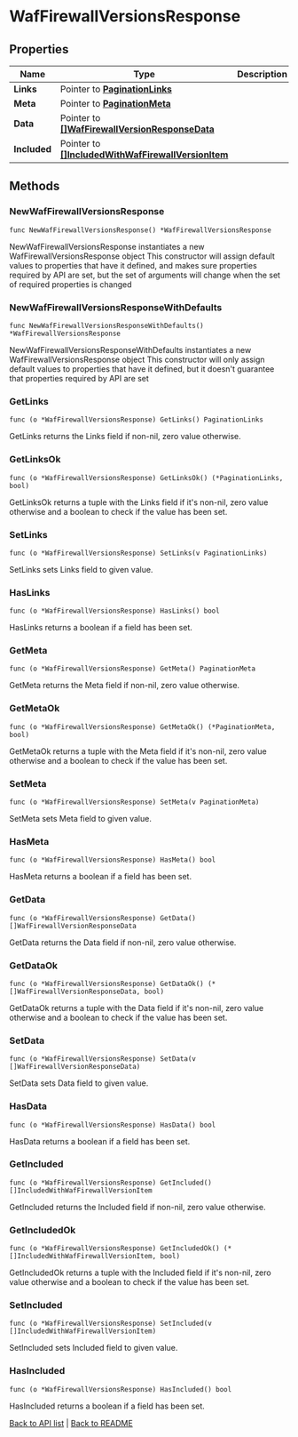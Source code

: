 # WafFirewallVersionsResponse

## Properties

Name | Type | Description | Notes
------------ | ------------- | ------------- | -------------
**Links** | Pointer to [**PaginationLinks**](PaginationLinks.md) |  | [optional] 
**Meta** | Pointer to [**PaginationMeta**](PaginationMeta.md) |  | [optional] 
**Data** | Pointer to [**[]WafFirewallVersionResponseData**](WafFirewallVersionResponseData.md) |  | [optional] 
**Included** | Pointer to [**[]IncludedWithWafFirewallVersionItem**](IncludedWithWafFirewallVersionItem.md) |  | [optional] 

## Methods

### NewWafFirewallVersionsResponse

`func NewWafFirewallVersionsResponse() *WafFirewallVersionsResponse`

NewWafFirewallVersionsResponse instantiates a new WafFirewallVersionsResponse object
This constructor will assign default values to properties that have it defined,
and makes sure properties required by API are set, but the set of arguments
will change when the set of required properties is changed

### NewWafFirewallVersionsResponseWithDefaults

`func NewWafFirewallVersionsResponseWithDefaults() *WafFirewallVersionsResponse`

NewWafFirewallVersionsResponseWithDefaults instantiates a new WafFirewallVersionsResponse object
This constructor will only assign default values to properties that have it defined,
but it doesn't guarantee that properties required by API are set

### GetLinks

`func (o *WafFirewallVersionsResponse) GetLinks() PaginationLinks`

GetLinks returns the Links field if non-nil, zero value otherwise.

### GetLinksOk

`func (o *WafFirewallVersionsResponse) GetLinksOk() (*PaginationLinks, bool)`

GetLinksOk returns a tuple with the Links field if it's non-nil, zero value otherwise
and a boolean to check if the value has been set.

### SetLinks

`func (o *WafFirewallVersionsResponse) SetLinks(v PaginationLinks)`

SetLinks sets Links field to given value.

### HasLinks

`func (o *WafFirewallVersionsResponse) HasLinks() bool`

HasLinks returns a boolean if a field has been set.

### GetMeta

`func (o *WafFirewallVersionsResponse) GetMeta() PaginationMeta`

GetMeta returns the Meta field if non-nil, zero value otherwise.

### GetMetaOk

`func (o *WafFirewallVersionsResponse) GetMetaOk() (*PaginationMeta, bool)`

GetMetaOk returns a tuple with the Meta field if it's non-nil, zero value otherwise
and a boolean to check if the value has been set.

### SetMeta

`func (o *WafFirewallVersionsResponse) SetMeta(v PaginationMeta)`

SetMeta sets Meta field to given value.

### HasMeta

`func (o *WafFirewallVersionsResponse) HasMeta() bool`

HasMeta returns a boolean if a field has been set.

### GetData

`func (o *WafFirewallVersionsResponse) GetData() []WafFirewallVersionResponseData`

GetData returns the Data field if non-nil, zero value otherwise.

### GetDataOk

`func (o *WafFirewallVersionsResponse) GetDataOk() (*[]WafFirewallVersionResponseData, bool)`

GetDataOk returns a tuple with the Data field if it's non-nil, zero value otherwise
and a boolean to check if the value has been set.

### SetData

`func (o *WafFirewallVersionsResponse) SetData(v []WafFirewallVersionResponseData)`

SetData sets Data field to given value.

### HasData

`func (o *WafFirewallVersionsResponse) HasData() bool`

HasData returns a boolean if a field has been set.

### GetIncluded

`func (o *WafFirewallVersionsResponse) GetIncluded() []IncludedWithWafFirewallVersionItem`

GetIncluded returns the Included field if non-nil, zero value otherwise.

### GetIncludedOk

`func (o *WafFirewallVersionsResponse) GetIncludedOk() (*[]IncludedWithWafFirewallVersionItem, bool)`

GetIncludedOk returns a tuple with the Included field if it's non-nil, zero value otherwise
and a boolean to check if the value has been set.

### SetIncluded

`func (o *WafFirewallVersionsResponse) SetIncluded(v []IncludedWithWafFirewallVersionItem)`

SetIncluded sets Included field to given value.

### HasIncluded

`func (o *WafFirewallVersionsResponse) HasIncluded() bool`

HasIncluded returns a boolean if a field has been set.


[Back to API list](../README.md#documentation-for-api-endpoints) | [Back to README](../README.md)
